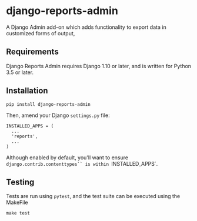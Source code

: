 # django-reports-admin

A Django Admin add-on which adds functionality to export data in customized forms of output,

## Requirements

Django Reports Admin requires Django 1.10 or later, and is written for Python 3.5 or later.

## Installation

    pip install django-reports-admin

Then, amend your Django `settings.py` file:

    INSTALLED_APPS = (
      ...
      'reports',
      ...
    )

Although enabled by default, you'll want to ensure
`django.contrib.contenttypes`` is within `INSTALLED_APPS`.

## Testing

Tests are run using `pytest`, and the test suite can be executed using the
MakeFile

    make test
